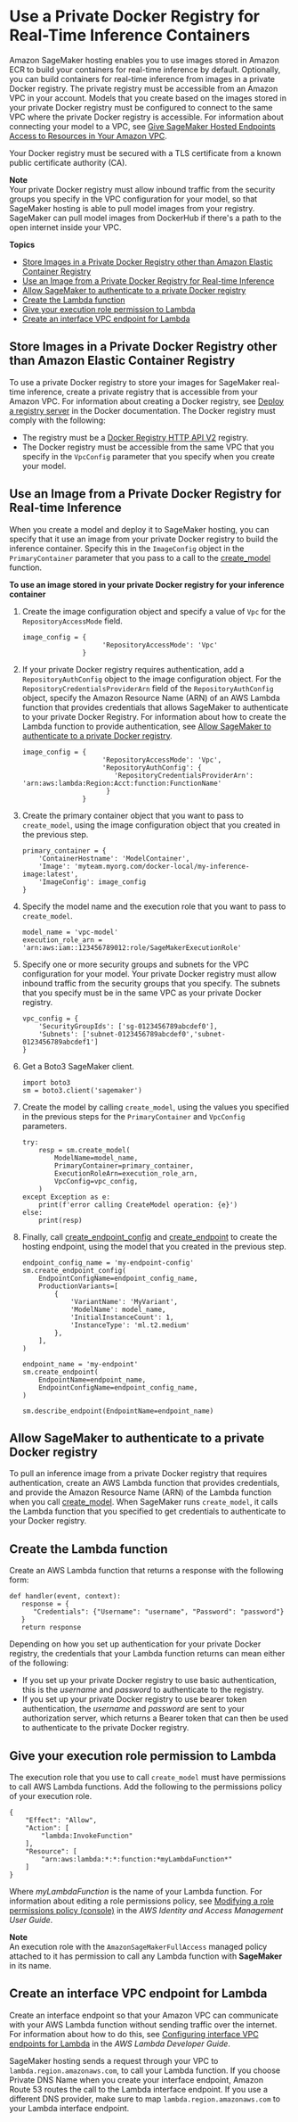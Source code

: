 # Use a Private Docker Registry for Real\-Time Inference Containers<a name="your-algorithms-containers-inference-private"></a>

Amazon SageMaker hosting enables you to use images stored in Amazon ECR to build your containers for real\-time inference by default\. Optionally, you can build containers for real\-time inference from images in a private Docker registry\. The private registry must be accessible from an Amazon VPC in your account\. Models that you create based on the images stored in your private Docker registry must be configured to connect to the same VPC where the private Docker registry is accessible\. For information about connecting your model to a VPC, see [Give SageMaker Hosted Endpoints Access to Resources in Your Amazon VPC](host-vpc.md)\.

Your Docker registry must be secured with a TLS certificate from a known public certificate authority \(CA\)\.

**Note**  
Your private Docker registry must allow inbound traffic from the security groups you specify in the VPC configuration for your model, so that SageMaker hosting is able to pull model images from your registry\.  
SageMaker can pull model images from DockerHub if there's a path to the open internet inside your VPC\.

**Topics**
+ [Store Images in a Private Docker Registry other than Amazon Elastic Container Registry](#your-algorithms-containers-inference-private-registry)
+ [Use an Image from a Private Docker Registry for Real\-time Inference](#your-algorithms-containers-inference-private-use)
+ [Allow SageMaker to authenticate to a private Docker registry](#inference-private-docker-authenticate)
+ [Create the Lambda function](#inference-private-docker-lambda)
+ [Give your execution role permission to Lambda](#inference-private-docker-perms)
+ [Create an interface VPC endpoint for Lambda](#inference-private-docker-vpc-interface)

## Store Images in a Private Docker Registry other than Amazon Elastic Container Registry<a name="your-algorithms-containers-inference-private-registry"></a>

To use a private Docker registry to store your images for SageMaker real\-time inference, create a private registry that is accessible from your Amazon VPC\. For information about creating a Docker registry, see [Deploy a registry server](https://docs.docker.com/registry/deploying/) in the Docker documentation\. The Docker registry must comply with the following:
+ The registry must be a [Docker Registry HTTP API V2](https://docs.docker.com/registry/spec/api/) registry\.
+ The Docker registry must be accessible from the same VPC that you specify in the `VpcConfig` parameter that you specify when you create your model\.

## Use an Image from a Private Docker Registry for Real\-time Inference<a name="your-algorithms-containers-inference-private-use"></a>

When you create a model and deploy it to SageMaker hosting, you can specify that it use an image from your private Docker registry to build the inference container\. Specify this in the `ImageConfig` object in the `PrimaryContainer` parameter that you pass to a call to the [create\_model](https://boto3.amazonaws.com/v1/documentation/api/latest/reference/services/sagemaker.html#SageMaker.Client.create_model) function\.

**To use an image stored in your private Docker registry for your inference container**

1. Create the image configuration object and specify a value of `Vpc` for the `RepositoryAccessMode` field\.

   ```
   image_config = {
                       'RepositoryAccessMode': 'Vpc'
                  }
   ```

1. If your private Docker registry requires authentication, add a `RepositoryAuthConfig` object to the image configuration object\. For the `RepositoryCredentialsProviderArn` field of the `RepositoryAuthConfig` object, specify the Amazon Resource Name \(ARN\) of an AWS Lambda function that provides credentials that allows SageMaker to authenticate to your private Docker Registry\. For information about how to create the Lambda function to provide authentication, see [Allow SageMaker to authenticate to a private Docker registry](#inference-private-docker-authenticate)\.

   ```
   image_config = {
                       'RepositoryAccessMode': 'Vpc',
                       'RepositoryAuthConfig': {
                          'RepositoryCredentialsProviderArn': 'arn:aws:lambda:Region:Acct:function:FunctionName'
                        }
                  }
   ```

1. Create the primary container object that you want to pass to `create_model`, using the image configuration object that you created in the previous step\.

   ```
   primary_container = {
       'ContainerHostname': 'ModelContainer',
       'Image': 'myteam.myorg.com/docker-local/my-inference-image:latest',
       'ImageConfig': image_config
   }
   ```

1. Specify the model name and the execution role that you want to pass to `create_model`\.

   ```
   model_name = 'vpc-model'
   execution_role_arn = 'arn:aws:iam::123456789012:role/SageMakerExecutionRole'
   ```

1. Specify one or more security groups and subnets for the VPC configuration for your model\. Your private Docker registry must allow inbound traffic from the security groups that you specify\. The subnets that you specify must be in the same VPC as your private Docker registry\.

   ```
   vpc_config = {
       'SecurityGroupIds': ['sg-0123456789abcdef0'],
       'Subnets': ['subnet-0123456789abcdef0','subnet-0123456789abcdef1']
   }
   ```

1. Get a Boto3 SageMaker client\.

   ```
   import boto3
   sm = boto3.client('sagemaker')
   ```

1. Create the model by calling `create_model`, using the values you specified in the previous steps for the `PrimaryContainer` and `VpcConfig` parameters\.

   ```
   try:
       resp = sm.create_model(
           ModelName=model_name,
           PrimaryContainer=primary_container,
           ExecutionRoleArn=execution_role_arn,
           VpcConfig=vpc_config,
       )
   except Exception as e:
       print(f'error calling CreateModel operation: {e}')
   else:
       print(resp)
   ```

1. Finally, call [create\_endpoint\_config](https://boto3.amazonaws.com/v1/documentation/api/latest/reference/services/sagemaker.html#SageMaker.Client.create_endpoint_config) and [create\_endpoint](https://boto3.amazonaws.com/v1/documentation/api/latest/reference/services/sagemaker.html#SageMaker.Client.create_endpoint) to create the hosting endpoint, using the model that you created in the previous step\.

   ```
   endpoint_config_name = 'my-endpoint-config'
   sm.create_endpoint_config(
       EndpointConfigName=endpoint_config_name,
       ProductionVariants=[
           {
               'VariantName': 'MyVariant',
               'ModelName': model_name,
               'InitialInstanceCount': 1,
               'InstanceType': 'ml.t2.medium'
           },
       ],
   )
   
   endpoint_name = 'my-endpoint'
   sm.create_endpoint(
       EndpointName=endpoint_name,
       EndpointConfigName=endpoint_config_name,
   )
   
   sm.describe_endpoint(EndpointName=endpoint_name)
   ```

## Allow SageMaker to authenticate to a private Docker registry<a name="inference-private-docker-authenticate"></a>

To pull an inference image from a private Docker registry that requires authentication, create an AWS Lambda function that provides credentials, and provide the Amazon Resource Name \(ARN\) of the Lambda function when you call [create\_model](https://boto3.amazonaws.com/v1/documentation/api/latest/reference/services/sagemaker.html#SageMaker.Client.create_model)\. When SageMaker runs `create_model`, it calls the Lambda function that you specified to get credentials to authenticate to your Docker registry\.

## Create the Lambda function<a name="inference-private-docker-lambda"></a>

Create an AWS Lambda function that returns a response with the following form:

```
def handler(event, context):
   response = {
      "Credentials": {"Username": "username", "Password": "password"}
   }
   return response
```

Depending on how you set up authentication for your private Docker registry, the credentials that your Lambda function returns can mean either of the following:
+ If you set up your private Docker registry to use basic authentication, this is the *username* and *password* to authenticate to the registry\.
+ If you set up your private Docker registry to use bearer token authentication, the *username* and *password* are sent to your authorization server, which returns a Bearer token that can then be used to authenticate to the private Docker registry\.

## Give your execution role permission to Lambda<a name="inference-private-docker-perms"></a>

The execution role that you use to call `create_model` must have permissions to call AWS Lambda functions\. Add the following to the permissions policy of your execution role\.

```
{
    "Effect": "Allow",
    "Action": [
        "lambda:InvokeFunction"
    ],
    "Resource": [
        "arn:aws:lambda:*:*:function:*myLambdaFunction*"
    ]
}
```

Where *myLambdaFunction* is the name of your Lambda function\. For information about editing a role permissions policy, see [Modifying a role permissions policy \(console\)](https://docs.aws.amazon.com/IAM/latest/UserGuide/roles-managingrole-editing-console.html#roles-modify_permissions-policy) in the *AWS Identity and Access Management User Guide*\.

**Note**  
An execution role with the `AmazonSageMakerFullAccess` managed policy attached to it has permission to call any Lambda function with **SageMaker** in its name\.

## Create an interface VPC endpoint for Lambda<a name="inference-private-docker-vpc-interface"></a>

Create an interface endpoint so that your Amazon VPC can communicate with your AWS Lambda function without sending traffic over the internet\. For information about how to do this, see [Configuring interface VPC endpoints for Lambda](https://docs.aws.amazon.com/lambda/latest/dg/configuration-vpc-endpoints.html) in the *AWS Lambda Developer Guide*\.

SageMaker hosting sends a request through your VPC to `lambda.region.amazonaws.com`, to call your Lambda function\. If you choose Private DNS Name when you create your interface endpoint, Amazon Route 53 routes the call to the Lambda interface endpoint\. If you use a different DNS provider, make sure to map `lambda.region.amazonaws.com` to your Lambda interface endpoint\.